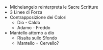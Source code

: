 - Michelangelo reinterpreta le Sacre Scritture
- 3 Linee di Forza
- Contrapposizione dei Colori
	- Dio - Caldo
	- Adamo - Freddo
- Mantello attorno a dio
	- Risalta sullo Sfondo
	- Mantello = Cervello?